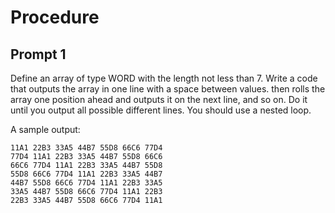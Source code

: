 # Procedure

## Prompt 1

Define an array of type WORD with the length not less than 7.
Write a code that outputs the array in one line with a space between values. then
rolls the array one position ahead and outputs it on the next line, and so on. Do it
until you output all possible different lines.
You should use a nested loop.

A sample output:

```
11A1 22B3 33A5 44B7 55D8 66C6 77D4
77D4 11A1 22B3 33A5 44B7 55D8 66C6
66C6 77D4 11A1 22B3 33A5 44B7 55D8
55D8 66C6 77D4 11A1 22B3 33A5 44B7
44B7 55D8 66C6 77D4 11A1 22B3 33A5
33A5 44B7 55D8 66C6 77D4 11A1 22B3
22B3 33A5 44B7 55D8 66C6 77D4 11A1
```